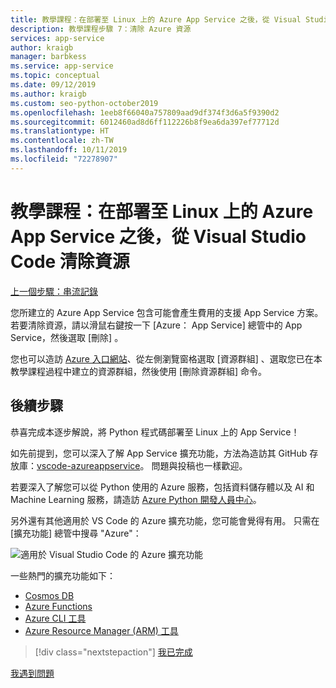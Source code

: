 ```yaml
---
title: 教學課程：在部署至 Linux 上的 Azure App Service 之後，從 Visual Studio Code 清除資源
description: 教學課程步驟 7：清除 Azure 資源
services: app-service
author: kraigb
manager: barbkess
ms.service: app-service
ms.topic: conceptual
ms.date: 09/12/2019
ms.author: kraigb
ms.custom: seo-python-october2019
ms.openlocfilehash: 1eeb8f66040a757809aad9df374f3d6a5f9390d2
ms.sourcegitcommit: 6012460ad8d6ff112226b8f9ea6da397ef77712d
ms.translationtype: HT
ms.contentlocale: zh-TW
ms.lasthandoff: 10/11/2019
ms.locfileid: "72278907"
---
```

# <a name="tutorial-clean-up-resources-after-deploying-to-azure-app-service-on-linux-from-visual-studio-code"></a>教學課程：在部署至 Linux 上的 Azure App Service 之後，從 Visual Studio Code 清除資源

[上一個步驟：串流記錄](tutorial-deploy-app-service-on-linux-06.md)

您所建立的 Azure App Service 包含可能會產生費用的支援 App Service 方案。 若要清除資源，請以滑鼠右鍵按一下 [Azure：  App Service] 總管中的 App Service，然後選取 [刪除]  。

您也可以造訪 [Azure 入口網站](https://portal.azure.com)、從左側瀏覽窗格選取 [資源群組]  、選取您已在本教學課程過程中建立的資源群組，然後使用 [刪除資源群組]  命令。

## <a name="next-steps"></a>後續步驟

恭喜完成本逐步解說，將 Python 程式碼部署至 Linux 上的 App Service！

如先前提到，您可以深入了解 App Service 擴充功能，方法為造訪其 GitHub 存放庫：[vscode-azureappservice](https://github.com/Microsoft/vscode-azureappservice)。 問題與投稿也一樣歡迎。

若要深入了解您可以從 Python 使用的 Azure 服務，包括資料儲存體以及 AI 和 Machine Learning 服務，請造訪 [Azure Python 開發人員中心](https://docs.microsoft.com/python/azure/?view=azure-python)。

另外還有其他適用於 VS Code 的 Azure 擴充功能，您可能會覺得有用。 只需在 [擴充功能] 總管中搜尋 "Azure"：

![適用於 Visual Studio Code 的 Azure 擴充功能](media/deploy-containers/azure-extensions-for-visual-studio-code.png)

一些熱門的擴充功能如下：

- [Cosmos DB](https://marketplace.visualstudio.com/items?itemName=ms-azuretools.vscode-cosmosdb)
- [Azure Functions](https://marketplace.visualstudio.com/items?itemName=ms-azuretools.vscode-azurefunctions)
- [Azure CLI 工具](https://marketplace.visualstudio.com/items?itemName=ms-vscode.azurecli)
- [Azure Resource Manager (ARM) 工具](https://marketplace.visualstudio.com/items?itemName=msazurermtools.azurerm-vscode-tools)

> [!div class="nextstepaction"]
> [我已完成](https://docs.microsoft.com/python/azure/?view=azure-python) 

[我遇到問題](https://www.research.net/r/PWZWZ52?tutorial=vscode-appservice-python&step=07-clean-up-resources)

